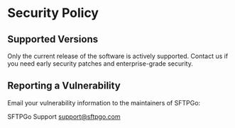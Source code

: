 # Security Policy

## Supported Versions

Only the current release of the software is actively supported.
Contact us if you need early security patches and enterprise-grade security.

## Reporting a Vulnerability

Email your vulnerability information to the maintainers of SFTPGo:

  SFTPGo Support <support@sftpgo.com>
